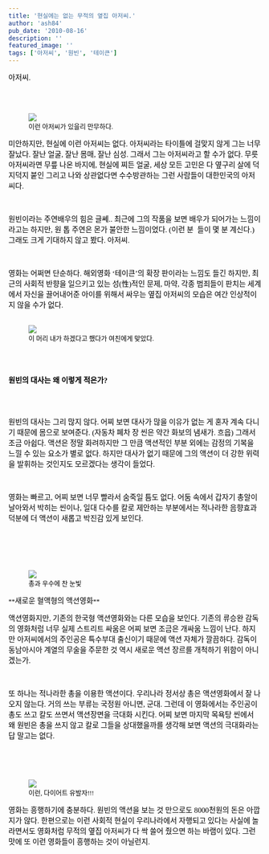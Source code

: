 ```yaml
---
title: '현실에는 없는 무적의 옆집 아저씨.'
author: 'ash84'
pub_date: '2010-08-16'
description: ''
featured_image: ''
tags: ['아저씨', '원빈', '테이큰']
---
```



<div style="TEXT-ALIGN: justify; LINE-HEIGHT: 2"><span style="font-size: 11pt; ">  
</span></div><span style="font-size: 11pt; ">  
</span>

<span style="mso-ascii-font-family: '맑은 고딕'; mso-ascii-theme-font: major-fareast; mso-fareast-font-family: '맑은 고딕'; mso-fareast-theme-font: major-fareast; mso-hansi-font-family: '맑은 고딕'; mso-hansi-theme-font: major-fareast"><font face="맑은 고딕"><font size="2"><font color="#000000"><span style="FONT-SIZE: 10pt"><span style="font-family: Dotum; font-size: 11pt; ">아저씨</span></span><span><span style="FONT-SIZE: 10pt"><span style="font-family: Dotum; font-size: 11pt; ">. </span></span></span></font></font></font></span>

<span style="font-size: 11pt; ">  
</span>

<span style="mso-ascii-font-family: '맑은 고딕'; mso-ascii-theme-font: major-fareast; mso-fareast-font-family: '맑은 고딕'; mso-fareast-theme-font: major-fareast; mso-hansi-font-family: '맑은 고딕'; mso-hansi-theme-font: major-fareast"><font color="#000000" face="맑은 고딕" size="2"><span style="FONT-SIZE: 10pt"><span style="FONT-FAMILY: Dotum"><span style="font-size: 11pt; "> </span>  
<span style="font-size: 11pt; ">  
</span></span></span></font></span>

<font color="#000000" face="맑은 고딕" size="2"><figure class="wp-caption aligncenter" style="width: 500px">![](http://ash84.net/wp-content/uploads/1/cfile25.uf.170A8B184C64F9F75B0CF2.jpg)<figcaption class="wp-caption-text">이런 아저씨가 있을리 만무하다.</figcaption></figure></font>

<font color="#000000" face="맑은 고딕" size="2">  
<span style="font-size: 11pt; ">  
</span>  
</font>

<span style="font-size: 11pt; ">  
</span>

<span style="mso-ascii-font-family: '맑은 고딕'; mso-ascii-theme-font: major-fareast; mso-fareast-font-family: '맑은 고딕'; mso-fareast-theme-font: major-fareast; mso-hansi-font-family: '맑은 고딕'; mso-hansi-theme-font: major-fareast"><font face="맑은 고딕"><font size="2"><font color="#000000"><span style="FONT-SIZE: 10pt"><span style="font-family: Dotum; font-size: 11pt; ">미안하지만</span></span><span><span style="FONT-SIZE: 10pt"><span style="font-family: Dotum; font-size: 11pt; ">, </span></span></span><span style="FONT-SIZE: 10pt"><span style="font-family: Dotum; font-size: 11pt; ">현실에 이런 아저씨는 없다</span></span><span><span style="FONT-SIZE: 10pt"><span style="font-family: Dotum; font-size: 11pt; ">. </span></span></span><span style="FONT-SIZE: 10pt"><span style="font-family: Dotum; font-size: 11pt; ">아저씨라는 타이틀에 걸맞지 않게 그는 너무 잘났다</span></span><span><span style="FONT-SIZE: 10pt"><span style="font-family: Dotum; font-size: 11pt; ">. </span></span></span><span style="FONT-SIZE: 10pt"><span style="font-family: Dotum; font-size: 11pt; ">잘난 얼굴</span></span><span><span style="FONT-SIZE: 10pt"><span style="font-family: Dotum; font-size: 11pt; ">, </span></span></span><span style="FONT-SIZE: 10pt"><span style="font-family: Dotum; font-size: 11pt; ">잘난 몸매</span></span><span><span style="FONT-SIZE: 10pt"><span style="font-family: Dotum; font-size: 11pt; ">, </span></span></span><span style="FONT-SIZE: 10pt"><span style="font-family: Dotum; font-size: 11pt; ">잘난 심성</span></span><span><span style="FONT-SIZE: 10pt"><span style="font-family: Dotum; font-size: 11pt; ">. </span></span></span><span style="FONT-SIZE: 10pt"><span style="font-family: Dotum; font-size: 11pt; ">그래서 그는 아저씨라고 할 수가 없다</span></span><span><span style="FONT-SIZE: 10pt"><span style="font-family: Dotum; font-size: 11pt; ">. </span></span></span><span style="FONT-SIZE: 10pt"><span style="font-family: Dotum; font-size: 11pt; ">무릇 아저씨라면 무릎 나온 바지에</span></span><span><span style="FONT-SIZE: 10pt"><span style="font-family: Dotum; font-size: 11pt; ">, </span></span></span><span style="FONT-SIZE: 10pt"><span style="font-family: Dotum; font-size: 11pt; ">현실에 찌든 얼굴</span></span><span><span style="FONT-SIZE: 10pt"><span style="font-family: Dotum; font-size: 11pt; ">, </span></span></span><span style="FONT-SIZE: 10pt"><span style="font-family: Dotum; font-size: 11pt; ">세상 모든 고민은 다 옆구리 살에 덕지덕지 붙인 그리고 나와 상관없다면 수수방관하는 그런 사람들이 대한민국의 아저씨다</span></span><span><span style="FONT-SIZE: 10pt"><span style="font-family: Dotum; font-size: 11pt; ">. </span></span></span></font></font></font></span>

<span style="font-size: 11pt; ">  
</span>

<span style="mso-ascii-font-family: '맑은 고딕'; mso-ascii-theme-font: major-fareast; mso-fareast-font-family: '맑은 고딕'; mso-fareast-theme-font: major-fareast; mso-hansi-font-family: '맑은 고딕'; mso-hansi-theme-font: major-fareast"><font color="#000000" face="맑은 고딕" size="2"><span style="FONT-SIZE: 10pt"><span style="font-family: Dotum; font-size: 11pt; "> </span></span></font></span>

<span style="font-size: 11pt; ">  
</span>

<span style="mso-ascii-font-family: '맑은 고딕'; mso-ascii-theme-font: major-fareast; mso-fareast-font-family: '맑은 고딕'; mso-fareast-theme-font: major-fareast; mso-hansi-font-family: '맑은 고딕'; mso-hansi-theme-font: major-fareast"><font face="맑은 고딕"><font size="2"><font color="#000000"><span style="FONT-SIZE: 10pt"><span style="font-family: Dotum; font-size: 11pt; ">원빈이라는 주연배우의 힘은 글쎄</span></span><span><span style="FONT-SIZE: 10pt"><span style="font-family: Dotum; font-size: 11pt; ">.. </span></span></span><span style="FONT-SIZE: 10pt"><span style="font-family: Dotum; font-size: 11pt; ">최근에 그의 작품을 보면 배우가 되어가는 느낌이라고는 하지만</span></span><span><span style="FONT-SIZE: 10pt"><span style="font-family: Dotum; font-size: 11pt; ">, </span></span></span><span style="FONT-SIZE: 10pt"><span style="font-family: Dotum; font-size: 11pt; ">원 톱 주연은 몬가 불안한 느낌이었다</span></span><span><span style="FONT-SIZE: 10pt"><span style="font-family: Dotum; font-size: 11pt; ">. (</span></span></span><span style="FONT-SIZE: 10pt"><span style="font-family: Dotum; font-size: 11pt; ">이런 분 </span></span><span style="mso-spacerun: yes"><span style="FONT-SIZE: 10pt"><span style="font-family: Dotum; font-size: 11pt; "> </span></span></span><span style="FONT-SIZE: 10pt"><span style="font-family: Dotum; font-size: 11pt; ">들이 몇 분 계신다</span></span><span><span style="FONT-SIZE: 10pt"><span style="font-family: Dotum; font-size: 11pt; ">.) </span></span></span><span style="FONT-SIZE: 10pt"><span style="font-family: Dotum; font-size: 11pt; ">그래도 크게 기대하지 않고 봤다</span></span><span><span style="FONT-SIZE: 10pt"><span style="font-family: Dotum; font-size: 11pt; ">. </span></span></span><span style="FONT-SIZE: 10pt"><span style="font-family: Dotum; font-size: 11pt; ">아저씨</span></span><span><span style="FONT-SIZE: 10pt"><span style="font-family: Dotum; font-size: 11pt; ">. </span></span></span></font></font></font></span>

<span style="font-size: 11pt; ">  
</span>

<span style="mso-ascii-font-family: '맑은 고딕'; mso-ascii-theme-font: major-fareast; mso-fareast-font-family: '맑은 고딕'; mso-fareast-theme-font: major-fareast; mso-hansi-font-family: '맑은 고딕'; mso-hansi-theme-font: major-fareast"><font color="#000000" face="맑은 고딕" size="2"><span style="FONT-SIZE: 10pt"><span style="font-family: Dotum; font-size: 11pt; "> </span></span></font></span>

<span style="font-size: 11pt; ">  
</span>

<font size="2"><font color="#000000"><span style="mso-ascii-font-family: '맑은 고딕'; mso-ascii-theme-font: major-fareast; mso-fareast-font-family: '맑은 고딕'; mso-fareast-theme-font: major-fareast; mso-hansi-font-family: '맑은 고딕'; mso-hansi-theme-font: major-fareast"><font face="맑은 고딕"><span style="FONT-SIZE: 10pt"><span style="font-family: Dotum; font-size: 11pt; ">영화는 어쩌면 단순하다</span></span><span><span style="FONT-SIZE: 10pt"><span style="font-family: Dotum; font-size: 11pt; ">. </span></span></span><span style="FONT-SIZE: 10pt"><span style="font-family: Dotum; font-size: 11pt; ">해외영화 </span></span><span><span style="FONT-SIZE: 10pt"><span style="font-family: Dotum; font-size: 11pt; ">‘</span></span></span><span style="FONT-SIZE: 10pt"><span style="font-family: Dotum; font-size: 11pt; ">테이큰</span></span><span><span style="FONT-SIZE: 10pt"><span style="font-family: Dotum; font-size: 11pt; ">’</span></span></span><span style="FONT-SIZE: 10pt"><span style="font-family: Dotum; font-size: 11pt; ">의 확장 판이라는 느낌도 들긴 하지만</span></span><span><span style="FONT-SIZE: 10pt"><span style="font-family: Dotum; font-size: 11pt; ">, </span></span></span><span style="FONT-SIZE: 10pt"><span style="font-family: Dotum; font-size: 11pt; ">최근의 사회적 반향을 일으키고 있는 성</span></span><span><span style="FONT-SIZE: 10pt"><span style="font-family: Dotum; font-size: 11pt; ">(</span></span></span></font></span><span style="FONT-FAMILY: '바탕','serif'; mso-ascii-font-family: '맑은 고딕'; mso-ascii-theme-font: major-fareast; mso-bidi-font-family: 바탕"><span style="FONT-SIZE: 10pt"><span style="font-family: Dotum; font-size: 11pt; ">性</span></span></span><font face="맑은 고딕"><span style="mso-ascii-font-family: '맑은 고딕'; mso-ascii-theme-font: major-fareast; mso-fareast-font-family: '맑은 고딕'; mso-fareast-theme-font: major-fareast; mso-hansi-font-family: '맑은 고딕'; mso-hansi-theme-font: major-fareast; mso-bidi-font-family: 바탕"><span style="FONT-SIZE: 10pt"><span style="font-family: Dotum; font-size: 11pt; ">)</span></span></span><span style="mso-ascii-font-family: '맑은 고딕'; mso-ascii-theme-font: major-fareast; mso-fareast-font-family: '맑은 고딕'; mso-fareast-theme-font: major-fareast; mso-hansi-font-family: '맑은 고딕'; mso-hansi-theme-font: major-fareast; mso-bidi-font-family: 바탕"><span style="FONT-SIZE: 10pt"><span style="font-family: Dotum; font-size: 11pt; ">적인 문제</span></span><span><span style="FONT-SIZE: 10pt"><span style="font-family: Dotum; font-size: 11pt; ">, </span></span></span><span style="FONT-SIZE: 10pt"><span style="font-family: Dotum; font-size: 11pt; ">마약</span></span><span><span style="FONT-SIZE: 10pt"><span style="font-family: Dotum; font-size: 11pt; ">, </span></span></span><span style="FONT-SIZE: 10pt"><span style="font-family: Dotum; font-size: 11pt; ">각종 범죄들이 판치는 세계에서 자신을 끌어내어준 아이를 위해서 싸우는 옆집 아저씨의 모습은 여간 인상적이지 않을 수가 없다</span></span><span><span style="FONT-SIZE: 10pt"><span style="FONT-FAMILY: Dotum"><span style="font-size: 11pt; ">. </span>  
<span style="font-size: 11pt; ">  
</span></span></span></span></span></font></font></font>

<span style="font-size: 11pt; ">  
</span>

<font size="2"><font color="#000000"><font face="맑은 고딕"><figure class="wp-caption aligncenter" style="width: 600px">![](http://ash84.net/wp-content/uploads/1/cfile24.uf.1414B3164C64FAA39EE3DA.jpg)<figcaption class="wp-caption-text">이 머리 내가 하겠다고 했다가 여친에게 맞았다. </figcaption></figure></font></font></font>

<font size="2"><font color="#000000"><font face="맑은 고딕">  
<span style="font-size: 11pt; ">  
</span>  
**<span style="font-size: 11pt; ">원빈의 대사는 왜 이렇게 적은가?</span>**  
<span style="font-size: 11pt; ">  
</span></font></font></font>

<span style="font-size: 11pt; ">  
</span>

<span style="mso-ascii-font-family: '맑은 고딕'; mso-ascii-theme-font: major-fareast; mso-fareast-font-family: '맑은 고딕'; mso-fareast-theme-font: major-fareast; mso-hansi-font-family: '맑은 고딕'; mso-hansi-theme-font: major-fareast; mso-bidi-font-family: 바탕"><font color="#000000" face="맑은 고딕" size="2"><span style="FONT-SIZE: 10pt"><span style="font-family: Dotum; font-size: 11pt; "> </span></span></font></span>

<span style="font-size: 11pt; ">  
</span>

<span style="mso-ascii-font-family: '맑은 고딕'; mso-ascii-theme-font: major-fareast; mso-fareast-font-family: '맑은 고딕'; mso-fareast-theme-font: major-fareast; mso-hansi-font-family: '맑은 고딕'; mso-hansi-theme-font: major-fareast; mso-bidi-font-family: 바탕"><font size="2"><font color="#000000"><font face="맑은 고딕"><span style="FONT-SIZE: 10pt"><span style="font-family: Dotum; font-size: 11pt; ">원빈의 대사는 그리 많지 않다</span></span><span><span style="FONT-SIZE: 10pt"><span style="font-family: Dotum; font-size: 11pt; ">. </span></span></span><span style="FONT-SIZE: 10pt"><span style="font-family: Dotum; font-size: 11pt; ">어찌 보면 대사가 많을 이유가 없는 게 혼자 계속 다니기 때문에 몸으로 보여준다</span></span><span><span style="FONT-SIZE: 10pt"><span style="font-family: Dotum; font-size: 11pt; ">. (</span></span></span><span style="FONT-SIZE: 10pt"><span style="font-family: Dotum; font-size: 11pt; ">자동차 폐차 장 씬은 약간 화보의 냄새가</span></span><span><span style="FONT-SIZE: 10pt"><span style="font-family: Dotum; font-size: 11pt; ">. </span></span></span><span style="FONT-SIZE: 10pt"><span style="font-family: Dotum; font-size: 11pt; ">흐읍</span></span><span><span style="FONT-SIZE: 10pt"><span style="font-family: Dotum; font-size: 11pt; ">) </span></span></span><span style="FONT-SIZE: 10pt"><span style="font-family: Dotum; font-size: 11pt; ">그래서 조금 아쉽다</span></span><span><span style="FONT-SIZE: 10pt"><span style="font-family: Dotum; font-size: 11pt; ">. </span></span></span><span style="FONT-SIZE: 10pt"><span style="font-family: Dotum; font-size: 11pt; ">액션은 정말 화려하지만 그 만큼 액션적인 부분 외에는 감정의 기복을 느낄 수 있는 요소가 별로 없다</span></span><span><span style="FONT-SIZE: 10pt"><span style="font-family: Dotum; font-size: 11pt; ">. </span></span></span><span style="FONT-SIZE: 10pt"><span style="font-family: Dotum; font-size: 11pt; ">하지만 대사가 없기 때문에 그의 액션이 더 강한 위력을 발휘하는 것인지도 모르겠다는 생각이 들었다</span></span><span><span style="FONT-SIZE: 10pt"><span style="font-family: Dotum; font-size: 11pt; ">. </span></span></span></font></font></font></span>

<span style="font-size: 11pt; ">  
</span>

<span style="mso-ascii-font-family: '맑은 고딕'; mso-ascii-theme-font: major-fareast; mso-fareast-font-family: '맑은 고딕'; mso-fareast-theme-font: major-fareast; mso-hansi-font-family: '맑은 고딕'; mso-hansi-theme-font: major-fareast; mso-bidi-font-family: 바탕"><font color="#000000" face="맑은 고딕" size="2"><span style="FONT-SIZE: 10pt"><span style="font-family: Dotum; font-size: 11pt; "> </span></span></font></span>

<span style="font-size: 11pt; ">  
</span>

<span style="mso-ascii-font-family: '맑은 고딕'; mso-ascii-theme-font: major-fareast; mso-fareast-font-family: '맑은 고딕'; mso-fareast-theme-font: major-fareast; mso-hansi-font-family: '맑은 고딕'; mso-hansi-theme-font: major-fareast; mso-bidi-font-family: 바탕"><font size="2"><font color="#000000"><font face="맑은 고딕"><span style="FONT-SIZE: 10pt"><span style="font-family: Dotum; font-size: 11pt; ">영화는 빠르고</span></span><span><span style="FONT-SIZE: 10pt"><span style="font-family: Dotum; font-size: 11pt; ">, </span></span></span><span style="FONT-SIZE: 10pt"><span style="font-family: Dotum; font-size: 11pt; ">어찌 보면 너무 빨라서 숨죽일 틈도 없다</span></span><span><span style="FONT-SIZE: 10pt"><span style="font-family: Dotum; font-size: 11pt; ">. </span></span></span><span style="FONT-SIZE: 10pt"><span style="font-family: Dotum; font-size: 11pt; ">어둠 속에서 갑자기 총알이 날아와서 박히는 씬이나</span></span><span><span style="FONT-SIZE: 10pt"><span style="font-family: Dotum; font-size: 11pt; ">, </span></span></span><span style="FONT-SIZE: 10pt"><span style="font-family: Dotum; font-size: 11pt; ">일대 다수를 칼로 제안하는 부분에서는 적나라한 음향효과 덕분에 더 액션이 새롭고 박진감 있게 보인다</span></span><span><span style="FONT-SIZE: 10pt"><span style="FONT-FAMILY: Dotum"><span style="font-size: 11pt; ">. </span>  
<span style="font-size: 11pt; ">  
</span>  
</span></span></span></font></font></font></span>

<span style="font-size: 11pt; ">  
</span>

<span style="mso-ascii-font-family: '맑은 고딕'; mso-ascii-theme-font: major-fareast; mso-fareast-font-family: '맑은 고딕'; mso-fareast-theme-font: major-fareast; mso-hansi-font-family: '맑은 고딕'; mso-hansi-theme-font: major-fareast; mso-bidi-font-family: 바탕"><font color="#000000" face="맑은 고딕" size="2"><span style="FONT-SIZE: 10pt"><span style="FONT-FAMILY: Dotum">  
<span style="font-size: 11pt; ">  
</span></span></span></font></span>

<font color="#000000" face="맑은 고딕" size="2"><figure class="wp-caption aligncenter" style="width: 500px">![](http://ash84.net/wp-content/uploads/1/cfile25.uf.1269CC194C64FA9360BF43.jpg)<figcaption class="wp-caption-text">총과 우수에 찬 눈빛</figcaption></figure></font>

<font color="#000000" face="맑은 고딕" size="2">  
<span style="font-size: 11pt; ">  
</span>  
**<span style="font-size: 11pt; ">새로운 혈액형의 액션영화</span>**<span style="font-size: 11pt; "> </span>  
<span style="font-size: 11pt; ">  
</span>  
</font>

<span style="font-size: 11pt; ">  
</span>

<span style="mso-ascii-font-family: '맑은 고딕'; mso-ascii-theme-font: major-fareast; mso-fareast-font-family: '맑은 고딕'; mso-fareast-theme-font: major-fareast; mso-hansi-font-family: '맑은 고딕'; mso-hansi-theme-font: major-fareast; mso-bidi-font-family: 바탕"><font size="2"><font color="#000000"><font face="맑은 고딕"><span style="FONT-SIZE: 10pt"><span style="font-family: Dotum; font-size: 11pt; ">액션영화지만</span></span><span><span style="FONT-SIZE: 10pt"><span style="font-family: Dotum; font-size: 11pt; ">, </span></span></span><span style="FONT-SIZE: 10pt"><span style="font-family: Dotum; font-size: 11pt; ">기존의 한국형 액션영화와는 다른 모습을 보인다</span></span><span><span style="FONT-SIZE: 10pt"><span style="font-family: Dotum; font-size: 11pt; ">. </span></span></span><span style="FONT-SIZE: 10pt"><span style="font-family: Dotum; font-size: 11pt; ">기존의 류승완 감독의 영화처럼 너무 실제 스트리트 싸움은 어찌 보면 조금은 개싸움 느낌이 난다</span></span><span><span style="FONT-SIZE: 10pt"><span style="font-family: Dotum; font-size: 11pt; ">. </span></span></span><span style="FONT-SIZE: 10pt"><span style="font-family: Dotum; font-size: 11pt; ">하지만 아저씨에서의 주인공은 특수부대 출신이기 때문에 액션 자체가 깔끔하다</span></span><span><span style="FONT-SIZE: 10pt"><span style="font-family: Dotum; font-size: 11pt; ">. </span></span></span><span style="FONT-SIZE: 10pt"><span style="font-family: Dotum; font-size: 11pt; ">감독이 동남아시아 계열의 무술을 주문한 것 역시 새로운 액션 장르를 개척하기 위함이 아니겠는가</span></span><span><span style="FONT-SIZE: 10pt"><span style="font-family: Dotum; font-size: 11pt; ">.</span></span></span></font></font></font></span>

<span style="font-size: 11pt; ">  
</span>

<span style="mso-ascii-font-family: '맑은 고딕'; mso-ascii-theme-font: major-fareast; mso-fareast-font-family: '맑은 고딕'; mso-fareast-theme-font: major-fareast; mso-hansi-font-family: '맑은 고딕'; mso-hansi-theme-font: major-fareast; mso-bidi-font-family: 바탕"><font color="#000000" face="맑은 고딕" size="2"><span style="FONT-SIZE: 10pt"><span style="font-family: Dotum; font-size: 11pt; "> </span></span></font></span>

<span style="font-size: 11pt; ">  
</span>

<span style="mso-ascii-font-family: '맑은 고딕'; mso-ascii-theme-font: major-fareast; mso-fareast-font-family: '맑은 고딕'; mso-fareast-theme-font: major-fareast; mso-hansi-font-family: '맑은 고딕'; mso-hansi-theme-font: major-fareast; mso-bidi-font-family: 바탕"><font size="2"><font color="#000000"><font face="맑은 고딕"><span style="FONT-SIZE: 10pt"><span style="font-family: Dotum; font-size: 11pt; ">또 하나는 적나라한 총을 이용한 액션이다</span></span><span><span style="FONT-SIZE: 10pt"><span style="font-family: Dotum; font-size: 11pt; ">. </span></span></span><span style="FONT-SIZE: 10pt"><span style="font-family: Dotum; font-size: 11pt; ">우리나라 정서상 총은 액션영화에서 잘 나오지 않는다</span></span><span><span style="FONT-SIZE: 10pt"><span style="font-family: Dotum; font-size: 11pt; ">. </span></span></span><span style="FONT-SIZE: 10pt"><span style="font-family: Dotum; font-size: 11pt; ">거의 쓰는 부류는 국정원 아니면</span></span><span><span style="FONT-SIZE: 10pt"><span style="font-family: Dotum; font-size: 11pt; ">, </span></span></span><span style="FONT-SIZE: 10pt"><span style="font-family: Dotum; font-size: 11pt; ">군대</span></span><span><span style="FONT-SIZE: 10pt"><span style="font-family: Dotum; font-size: 11pt; ">. </span></span></span><span style="FONT-SIZE: 10pt"><span style="font-family: Dotum; font-size: 11pt; ">그런데 이 영화에서는 주인공이 총도 쓰고 칼도 쓰면서 액션장면을 극대화 시킨다</span></span><span><span style="FONT-SIZE: 10pt"><span style="font-family: Dotum; font-size: 11pt; ">. </span></span></span><span style="FONT-SIZE: 10pt"><span style="font-family: Dotum; font-size: 11pt; ">어찌 보면 마지막 목욕탕 씬에서 왜 원빈은 총을 쓰지 않고 칼로 그들을 상대했을까를 생각해 보면 액션의 극대화라는 답 말고는 없다</span></span><span><span style="FONT-SIZE: 10pt"><span style="FONT-FAMILY: Dotum"><span style="font-size: 11pt; ">. </span>  
<span style="font-size: 11pt; ">  
</span></span></span></span></font></font></font></span>

<span style="font-size: 11pt; ">  
</span>

<span style="mso-ascii-font-family: '맑은 고딕'; mso-ascii-theme-font: major-fareast; mso-fareast-font-family: '맑은 고딕'; mso-fareast-theme-font: major-fareast; mso-hansi-font-family: '맑은 고딕'; mso-hansi-theme-font: major-fareast; mso-bidi-font-family: 바탕"><font color="#000000" face="맑은 고딕" size="2"><span style="FONT-SIZE: 10pt"><span style="FONT-FAMILY: Dotum">  
<span style="font-size: 11pt; ">  
</span></span></span></font></span>

<font color="#000000" face="맑은 고딕" size="2"><figure class="wp-caption aligncenter" style="width: 573px">![](http://ash84.net/wp-content/uploads/1/cfile10.uf.160521184C64F9C9DB1B63.jpg)<figcaption class="wp-caption-text">이런, 다이어트 유발자!!!</figcaption></figure></font>

<font color="#000000" face="맑은 고딕" size="2">  
<span style="font-size: 11pt; ">  
</span></font>

<span style="font-size: 11pt; ">  
</span>

<span style="mso-ascii-font-family: '맑은 고딕'; mso-ascii-theme-font: major-fareast; mso-fareast-font-family: '맑은 고딕'; mso-fareast-theme-font: major-fareast; mso-hansi-font-family: '맑은 고딕'; mso-hansi-theme-font: major-fareast; mso-bidi-font-family: 바탕"><font size="2"><font color="#000000"><font face="맑은 고딕"><span style="FONT-SIZE: 10pt"><span style="font-family: Dotum; font-size: 11pt; ">영화는 흥행하기에 충분하다</span></span><span><span style="FONT-SIZE: 10pt"><span style="font-family: Dotum; font-size: 11pt; ">. </span></span></span><span style="FONT-SIZE: 10pt"><span style="font-family: Dotum; font-size: 11pt; ">원빈의 액션을 보는 것 만으로도</span></span><span><span style="FONT-SIZE: 10pt"><span style="font-family: Dotum; font-size: 11pt; "> 8000</span></span></span><span style="FONT-SIZE: 10pt"><span style="font-family: Dotum; font-size: 11pt; ">천원의 돈은 아깝지가 않다</span></span><span><span style="FONT-SIZE: 10pt"><span style="font-family: Dotum; font-size: 11pt; ">. </span></span></span><span style="FONT-SIZE: 10pt"><span style="font-family: Dotum; font-size: 11pt; ">한편으로는 이런 사회적 현실이 우리나라에서 자행되고 있다는 사실에 놀라면서도 영화처럼 무적의 옆집 아저씨가 다 싹 쓸어 줬으면 하는 바램이 있다</span></span><span><span style="FONT-SIZE: 10pt"><span style="font-family: Dotum; font-size: 11pt; ">. </span></span></span><span style="FONT-SIZE: 10pt"><span style="font-family: Dotum; font-size: 11pt; ">그런 맛에 또 이런 영화들이 흥행하는 것이 아닐런지</span></span><span><span style="FONT-SIZE: 10pt"><span style="font-family: Dotum; font-size: 11pt; ">.</span></span></span></font></font></font></span>

<span style="font-size: 11pt; ">  
</span>

<span style="mso-ascii-font-family: '맑은 고딕'; mso-ascii-theme-font: major-fareast; mso-fareast-font-family: '맑은 고딕'; mso-fareast-theme-font: major-fareast; mso-hansi-font-family: '맑은 고딕'; mso-hansi-theme-font: major-fareast"><font color="#000000" face="맑은 고딕" size="2"><span style="FONT-SIZE: 10pt"><span style="font-family: Dotum; font-size: 11pt; "> </span></span></font></span>



